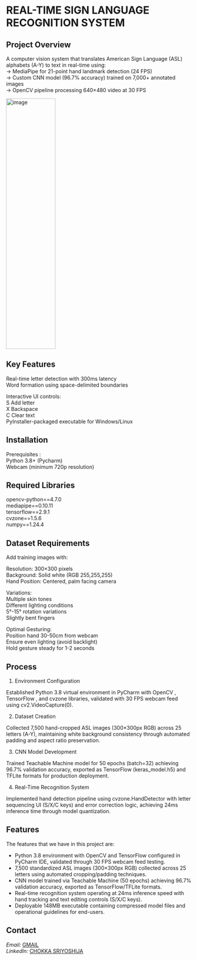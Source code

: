 # REAL-TIME SIGN LANGUAGE RECOGNITION SYSTEM                                                                                                                                                                        


## Project Overview                                                                                                                                                                                                       
A computer vision system that translates American Sign Language (ASL) alphabets (A-Y) to text in real-time using:                                                                                                       
-> MediaPipe for 21-point hand landmark detection (24 FPS)                                                                                                                                                                 
-> Custom CNN model (96.7% accuracy) trained on 7,000+ annotated images                                                                                                                                                         
-> OpenCV pipeline processing 640×480 video at 30 FPS                                                                                                                                                                    

<img width="134" height="679" alt="image" src="https://github.com/user-attachments/assets/4a73dabb-a1e0-417d-98e0-07fa022b44b0" />

## Key Features                                                                                                                                                                                                         
Real-time letter detection with 300ms latency                                                                                                                                                                                   
Word formation using space-delimited boundaries                                                                                                                                                                       

Interactive UI controls:                                                                                                                                                                                                                   
S Add letter                                                                                                                                                                                                          
X Backspace                                                                                                                                                                                                            
C Clear text                                                                                                                                                                                                          
PyInstaller-packaged executable for Windows/Linux                                                                                                                                                                     

## Installation                                                                                                                                                                                                         
Prerequisites :                                                                                                                                                          
Python 3.8+ (Pycharm)                                                                                                                                                                   
Webcam (minimum 720p resolution)     

## Required Libraries
opencv-python==4.7.0                                                                                                                                                    
mediapipe==0.10.11                                                                                                                                                         
tensorflow==2.9.1                                                                                                                                                     
cvzone==1.5.6                                                                                                                                                         
numpy==1.24.4

## Dataset Requirements
Add training images with:

Resolution: 300×300 pixels                         
Background: Solid white (RGB 255,255,255)                                       
Hand Position: Centered, palm facing camera

Variations:                                                 
Multiple skin tones                              
Different lighting conditions                                  
5°-15° rotation variations                                   
Slightly bent fingers                                    

Optimal Gesturing:                         
Position hand 30-50cm from webcam                               
Ensure even lighting (avoid backlight)                              
Hold gesture steady for 1-2 seconds  

## Process
1. Environment Configuration

Established Python 3.8 virtual environment in PyCharm with OpenCV , TensorFlow , and cvzone libraries, validated with 30 FPS webcam feed using cv2.VideoCapture(0).

2. Dataset Creation

Collected 7,500 hand-cropped ASL images (300×300px RGB) across 25 letters (A-Y), maintaining white background consistency through automated padding and aspect ratio preservation.

3. CNN Model Development

Trained Teachable Machine model for 50 epochs (batch=32) achieving 96.7% validation accuracy, exported as TensorFlow (keras_model.h5) and TFLite formats for production deployment.

4. Real-Time Recognition System

Implemented hand detection pipeline using cvzone.HandDetector with letter sequencing UI (S/X/C keys) and error correction logic, achieving 24ms inference time through model quantization.

## Features   
The features that we have in this project are:                                              
- Python 3.8 environment with OpenCV and TensorFlow configured in PyCharm IDE, validated through 30 FPS webcam feed testing.                        
- 7,500 standardized ASL images (300×300px RGB) collected across 25 letters using automated cropping/padding techniques.                       
- CNN model trained via Teachable Machine (50 epochs) achieving 96.7% validation accuracy, exported as TensorFlow/TFLite formats.                      
- Real-time recognition system operating at 24ms inference speed with hand tracking and text editing controls (S/X/C keys).                       
- Deployable 148MB executable containing compressed model files and operational guidelines for end-users.                                              

## Contact

*Email:* [GMAIL](sriyoshijachokka@gmail.com)                                               
*LinkedIn:* [CHOKKA SRIYOSHIJA](www.linkedin.com/in/chokka-sriyoshija-77a82b295)                       
